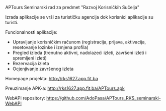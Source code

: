 APTours
Seminarski rad za predmet "Razvoj Korisničkih Sučelja"

Izrada aplikacije se vrši za turističku agencija dok korisnici aplikacije su turisti. 

Funcionalnosti aplikacije:

* Upravljanje korisničkim računom (registracija, prijava, aktivacija, resetovanje lozinke i izmjena profila)
* Pregled izleda (trenutno aktivni, nadolazeći izleti, završeni izleti i spremljeni izleti)
* Rezervacija izleta
* Ocjenjivanje završenog izleta


Homepage projekta: http://rks1627.app.fit.ba

Preuzimanje APK-a: http://rks1627.app.fit.ba/APTours.apk

WebAPI repository: https://github.com/AdoPasa/APTours_RKS_seminarski-WebAPI
